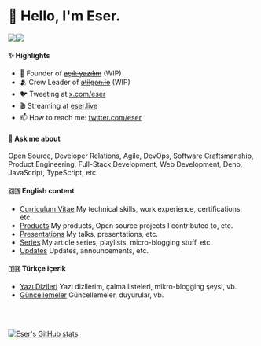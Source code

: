 # 👋 Hello, I'm Eser.

<a href="https://www.twitter.com/eser" target="_blank" rel="noreferrer"><img
src="https://img.shields.io/twitter/follow/eser?logo=twitter&style=for-the-badge&color=0891b2&labelColor=1c1917"
/></a><a href="https://www.github.com/eser" target="_blank" rel="noreferrer"><img
src="https://img.shields.io/github/followers/eser?logo=github&style=for-the-badge&color=0891b2&labelColor=1c1917" /></a>

#### ✨ Highlights

- 💭 Founder of ~~[açık yazılım](https://github.com/acikyazilim)~~ (WIP)
- 🫂 Crew Leader of ~~[atilgan.io](https://atilgan.io)~~ (WIP)
- 🐦 Tweeting at [x.com/eser](https://x.com/eser)
- 🎬 Streaming at [eser.live](https://eser.live)
- 📫 How to reach me: [twitter.com/eser](https://twitter.com/eser)

#### 💬 Ask me about
Open Source, Developer Relations, Agile, DevOps, Software Craftsmanship, Product Engineering, Full-Stack Development, Web Development, Deno, JavaScript, TypeScript, etc.

#### 🇬🇧 English content
- [Curriculum Vitae](./curriculum-vitae/en/README.md) My technical skills, work experience, certifications, etc.
- [Products](./products/en/README.md) My products, Open source projects I contributed to, etc.
- [Presentations](./presentations/en/README.md) My talks, presentations, etc.
- [Series](./series/en/README.md) My article series, playlists, micro-blogging stuff, etc.
- [Updates](./updates/en/README.md) Updates, announcements, etc.

#### 🇹🇷 Türkçe içerik
- [Yazı Dizileri](./series/tr/README.md) Yazı dizilerim, çalma listeleri, mikro-blogging şeysi, vb.
- [Güncellemeler](./updates/tr/README.md) Güncellemeler, duyurular, vb.


<br />
<br />
<p>
  <a href="http://www.github.com/eser"><img src="https://github-readme-stats.vercel.app/api?username=eser&show_icons=true&hide=&count_private=true&title_color=0891b2&text_color=ffffff&icon_color=0891b2&bg_color=1c1917&hide_border=true&show_icons=true" alt="Eser's GitHub stats" /></a>
</p>
